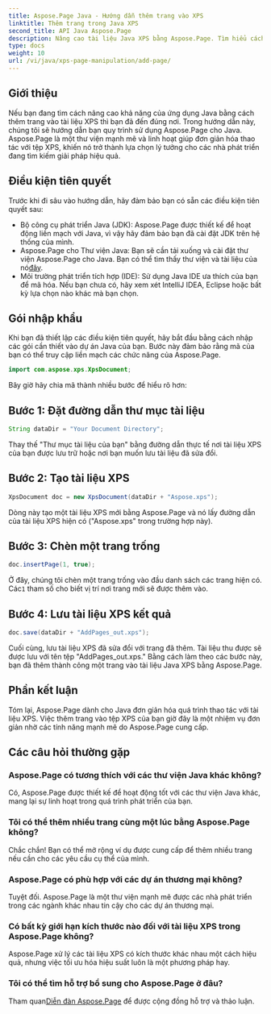 ```yaml
---
title: Aspose.Page Java - Hướng dẫn thêm trang vào XPS
linktitle: Thêm trang trong Java XPS
second_title: API Java Aspose.Page
description: Nâng cao tài liệu Java XPS bằng Aspose.Page. Tìm hiểu cách dễ dàng thêm trang để nâng cao chức năng ứng dụng. Đi sâu vào hướng dẫn ngay bây giờ!
type: docs
weight: 10
url: /vi/java/xps-page-manipulation/add-page/
---
```

## Giới thiệu
Nếu bạn đang tìm cách nâng cao khả năng của ứng dụng Java bằng cách thêm trang vào tài liệu XPS thì bạn đã đến đúng nơi. Trong hướng dẫn này, chúng tôi sẽ hướng dẫn bạn quy trình sử dụng Aspose.Page cho Java. Aspose.Page là một thư viện mạnh mẽ và linh hoạt giúp đơn giản hóa thao tác với tệp XPS, khiến nó trở thành lựa chọn lý tưởng cho các nhà phát triển đang tìm kiếm giải pháp hiệu quả.
## Điều kiện tiên quyết
Trước khi đi sâu vào hướng dẫn, hãy đảm bảo bạn có sẵn các điều kiện tiên quyết sau:
- Bộ công cụ phát triển Java (JDK): Aspose.Page được thiết kế để hoạt động liền mạch với Java, vì vậy hãy đảm bảo bạn đã cài đặt JDK trên hệ thống của mình.
- Aspose.Page cho Thư viện Java: Bạn sẽ cần tải xuống và cài đặt thư viện Aspose.Page cho Java. Bạn có thể tìm thấy thư viện và tài liệu của nó[đây](https://reference.aspose.com/page/java/).
- Môi trường phát triển tích hợp (IDE): Sử dụng Java IDE ưa thích của bạn để mã hóa. Nếu bạn chưa có, hãy xem xét IntelliJ IDEA, Eclipse hoặc bất kỳ lựa chọn nào khác mà bạn chọn.
## Gói nhập khẩu
Khi bạn đã thiết lập các điều kiện tiên quyết, hãy bắt đầu bằng cách nhập các gói cần thiết vào dự án Java của bạn. Bước này đảm bảo rằng mã của bạn có thể truy cập liền mạch các chức năng của Aspose.Page.
```java
import com.aspose.xps.XpsDocument;
```
Bây giờ hãy chia mã thành nhiều bước để hiểu rõ hơn:
## Bước 1: Đặt đường dẫn thư mục tài liệu
```java
String dataDir = "Your Document Directory";
```
Thay thế "Thư mục tài liệu của bạn" bằng đường dẫn thực tế nơi tài liệu XPS của bạn được lưu trữ hoặc nơi bạn muốn lưu tài liệu đã sửa đổi.
## Bước 2: Tạo tài liệu XPS
```java
XpsDocument doc = new XpsDocument(dataDir + "Aspose.xps");
```
Dòng này tạo một tài liệu XPS mới bằng Aspose.Page và nó lấy đường dẫn của tài liệu XPS hiện có ("Aspose.xps" trong trường hợp này).
## Bước 3: Chèn một trang trống
```java
doc.insertPage(1, true);
```
Ở đây, chúng tôi chèn một trang trống vào đầu danh sách các trang hiện có. Các`1` tham số cho biết vị trí nơi trang mới sẽ được thêm vào.
## Bước 4: Lưu tài liệu XPS kết quả
```java
doc.save(dataDir + "AddPages_out.xps");
```
Cuối cùng, lưu tài liệu XPS đã sửa đổi với trang đã thêm. Tài liệu thu được sẽ được lưu với tên tệp "AddPages_out.xps."
Bằng cách làm theo các bước này, bạn đã thêm thành công một trang vào tài liệu Java XPS bằng Aspose.Page.
## Phần kết luận
Tóm lại, Aspose.Page dành cho Java đơn giản hóa quá trình thao tác với tài liệu XPS. Việc thêm trang vào tệp XPS của bạn giờ đây là một nhiệm vụ đơn giản nhờ các tính năng mạnh mẽ do Aspose.Page cung cấp.
## Các câu hỏi thường gặp
### Aspose.Page có tương thích với các thư viện Java khác không?
Có, Aspose.Page được thiết kế để hoạt động tốt với các thư viện Java khác, mang lại sự linh hoạt trong quá trình phát triển của bạn.
### Tôi có thể thêm nhiều trang cùng một lúc bằng Aspose.Page không?
Chắc chắn! Bạn có thể mở rộng ví dụ được cung cấp để thêm nhiều trang nếu cần cho các yêu cầu cụ thể của mình.
### Aspose.Page có phù hợp với các dự án thương mại không?
Tuyệt đối. Aspose.Page là một thư viện mạnh mẽ được các nhà phát triển trong các ngành khác nhau tin cậy cho các dự án thương mại.
### Có bất kỳ giới hạn kích thước nào đối với tài liệu XPS trong Aspose.Page không?
Aspose.Page xử lý các tài liệu XPS có kích thước khác nhau một cách hiệu quả, nhưng việc tối ưu hóa hiệu suất luôn là một phương pháp hay.
### Tôi có thể tìm hỗ trợ bổ sung cho Aspose.Page ở đâu?
 Tham quan[Diễn đàn Aspose.Page](https://forum.aspose.com/c/page/39) để được cộng đồng hỗ trợ và thảo luận.